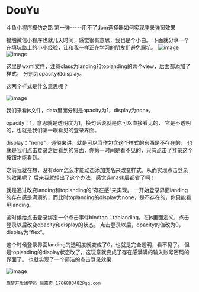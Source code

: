 # DouYu
斗鱼小程序模仿之路
第一弹-----用不了dom选择器如何实现登录弹窗效果


接触微信小程序也就几天时间，感觉很有意思，我也是个小白。
下面就分享一个在填坑路上的小小经验，让和我一样正在学习的朋友们避免踩坑。
![image](https://github.com/yyyyyjq/DouYu/raw/master/images/wxml.png)
![image](https://github.com/yyyyyjq/DouYu/raw/master/images/登录界面.png)

这里是wxml文件，注意class为landing和toplanding的两个view，后面都添加了样式，
分别为opacity和display。

这两个样式是什么意思呢？

![image](https://github.com/yyyyyjq/DouYu/raw/master/images/js.png)

我们来看js文件，data里面分别是opacity为1，display为none。

opacity：1，意思就是透明度为1，换句话说就是你可以直接看见的，
它是不透明的，也就是我们第一眼看见的登录界面。

display："none"，通俗来讲，就是可以当作包含这个样式的东西是不存在的，
也就是我们点击登录之后看到的界面，你第一时间是看不见的，只有点击了登录这个按钮才能看到。

之前我就在想，没有dom怎么才能动态添加类名来改变样式，从而实现点击登录的效果呢？
后来我就想出了这个办法，感觉连mask层都省了啊！

就是通过改变landing和toplanding的“存在感”来实现。
一开始登录界面landing的存在感是满满的，而此时toplanding的display为none，是不存在的，你只能看见landing。

这时候给点击登录绑定一个点击事件bindtap：tablanding，在js里面定义，点击登录以后改变opacity和display的状态。
点击登录以后，opacity的值改为0，display为“flex”。

这个时候登录界面landing的透明度就变成了0，也就是完全透明，看不见了。
但是toplanding的display状态改了，这玩意就变成了存在感满满的输入账号密码的界面了。
也就实现了一个简洁的点击登录效果

![image](https://github.com/yyyyyjq/DouYu/raw/master/images/点击登录后.png)



    旅梦开发团学员 易嘉奇 1766883482@qq.com

